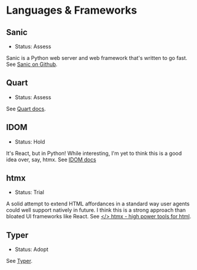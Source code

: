 # Languages & Frameworks

## Sanic

- Status: Assess

Sanic is a Python web server and web framework that's written to go fast. See [Sanic on Github](https://github.com/sanic-org/sanic).

## Quart

- Status: Assess

See [Quart docs](https://pgjones.gitlab.io/quart/index.html).

## IDOM

- Status: Hold

It's React, but in Python! While interesting, I'm yet to think this is a good idea over, say, htmx. See [IDOM docs](https://ryanmorshead.com/articles/2021/idom-react-but-its-python/article/)

## htmx

- Status: Trial

A solid attempt to extend HTML affordances in a standard way user agents could well support natively in future. I think this is a strong approach than bloated UI frameworks like React. See [</> htmx - high power tools for html](https://htmx.org/).

## Typer

- Status: Adopt

See [Typer](https://typer.tiangolo.com/).
